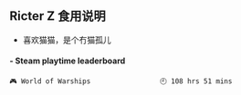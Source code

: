 ## Ricter Z 食用说明
- 喜欢猫猫，是个冇猫孤儿

<!-- steam-box start -->
#### - Steam playtime leaderboard
```text
🎮 World of Warships                 🕘 108 hrs 51 mins
```
<!-- Powered by https://github.com/YouEclipse/steam-box . -->
<!-- steam-box end -->
